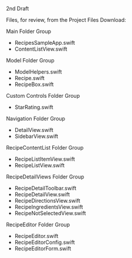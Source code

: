 2nd Draft

Files, for review, from the Project Files Download:

Main Folder Group
* RecipesSampleApp.swift
* ContentListView.swift

Model Folder Group
* ModelHelpers.swift
* Recipe.swift
* RecipeBox.swift

Custom Controls Folder Group
* StarRating.swift

Navigation Folder Group
* DetailView.swift
* SidebarView.swift

RecipeContentList Folder Group
* RecipeListItemView.swift
* RecipeListView.swift

RecipeDetailViews Folder Group
* RecipeDetailToolbar.swift
* RecipeDetailView.swift
* RecipeDirectionsView.swift
* RecipeIngredientsView.swift
* RecipeNotSelectedView.swift

RecipeEditor Folder Group
* RecipeEditor.swift
* RecipeEditorConfig.swift
* RecipeEditorForm.swift
